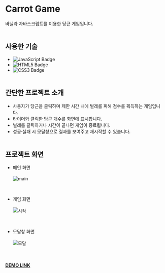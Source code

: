 # Carrot Game  
바닐라 자바스크립트를 이용한 당근 게임입니다.<br><br>

## 사용한 기술  
- ![JavaScript Badge](https://img.shields.io/badge/JAVASCRIPT-F7DF1E?style=flat-square&logo=JavaScript&logoColor=white)  
- ![HTML5 Badge](https://img.shields.io/badge/HTML5-E34F26?style=flat-square&logo=html&logoColor=white)  
- ![CSS3 Badge](https://img.shields.io/badge/CSS3-1572B6?style=flat-square&logo=CSS3&logoColor=white)<br><br>

## 간단한 프로젝트 소개  
- 사용자가 당근을 클릭하며 제한 시간 내에 벌레를 피해 점수를 획득하는 게임입니다.<br>
- 타이머와 클릭한 당근 개수를 화면에 표시합니다.<br>
- 벌레를 클릭하거나 시간이 끝나면 게임이 종료됩니다.<br>
- 성공·실패 시 모달창으로 결과를 보여주고 재시작할 수 있습니다.<br><br>

## 프로젝트 화면  
- 메인 화면<br>  
![main](https://user-images.githubusercontent.com/64426431/109812734-c566e100-7c6f-11eb-9c4d-304188d13f7d.png)  
<br>

- 게임 화면<br>  
![시작](https://user-images.githubusercontent.com/64426431/102019829-f6462100-3db8-11eb-9dcd-2e20e7737270.PNG)  
<br>

- 모달창 화면<br>  
![모달](https://user-images.githubusercontent.com/64426431/102019835-fc3c0200-3db8-11eb-935d-5898bc67b882.PNG)  
<br>

#### [DEMO LINK](https://academy.dream-coding.com/courses/browser101)
